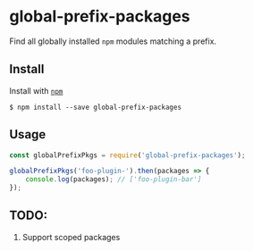 # global-prefix-packages

Find all globally installed `npm` modules matching a prefix.

## Install

Install with [`npm`](https://www.npmjs.com/)

```
$ npm install --save global-prefix-packages
```

## Usage

```javascript
const globalPrefixPkgs = require('global-prefix-packages');

globalPrefixPkgs('foo-plugin-').then(packages => {
    console.log(packages); // ['foo-plugin-bar'] 
});
```

## TODO:

1. Support scoped packages
